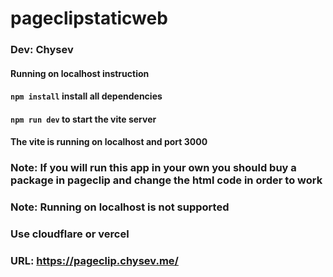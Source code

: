 # pageclipstaticweb
### Dev: Chysev
#### Running on localhost instruction
#### `npm install` install all dependencies
#### `npm run dev` to start the vite server
#### The vite is running on localhost and port 3000
### Note: If you will run this app in your own you should buy a package in pageclip and change the html code in order to work
### Note: Running on localhost is not supported 
### Use cloudflare or vercel 
### URL: https://pageclip.chysev.me/
